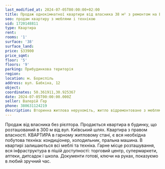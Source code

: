```yaml
---
last_modified_at: 2024-07-05T00:00:00+02:00
title: Продаж однокімнатної квартири від власника 38 м² з ремонтом на Бабкіна
seo: продам квартиру з меблями і технікою
uid: 1720148811
type: Квартира
rent:
rooms: '1'
surface: '38'
surface_land:
price: $33900
price_sqmt:
floor: '5'
floors: '9'
parking: Прибудинкова територія
region:
location: м. Бориспіль
address: вул. Бабкіна, 12
object:
coordinates: 50.361911,30.925367
date: 2024-07-05T00:00:00.000Z
seller: Валерій Ґер
phone: 380631124219
description: Вторинна житлова нерухоміть, житло відремонтоване з меблями і технікою, придатне і готове для проживання
---
```


Продаж від власника без рієлтора. Продається квартира в будинку, що розташований в 300 м від вул. Київський шлях. Квартира з правом власності. КВАРТИРА в гарному житловому стані, є вся необхідна побутова техніка: кондиціонер, холодильник, пральна машина. В квартирі залишаються всі меблі та техніка. Гарне місце розташування, вся інфраструктура в пішій доступності: торговий центр, супермаркети, аптеки, дитсадок і школа.
Документи готові, ключи на руках, показуємо в любий зручний час.
